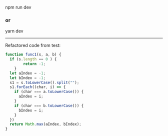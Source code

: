 npm run dev

### or

yarn dev

---

Refactored code from test:

```JavaScript
function func1(s, a, b) {
  if (s.length == 0 ) {
        return -1;
    }
  let aIndex = -1;
  let bIndex = -1;
  s1 = s.toLowerCase().split("");
  s1.forEach((char, i) => {
    if (char === a.toLowerCase()) {
      aIndex = i;
    }
    if (char === b.toLowerCase()) {
      bIndex = i;
    }
  })
  return Math.max(aIndex, bIndex);
}
```
